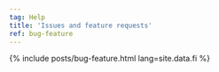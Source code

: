 ```yaml
---
tag: Help
title: 'Issues and feature requests'
ref: bug-feature
---
```


{% include posts/bug-feature.html lang=site.data.fi %}
